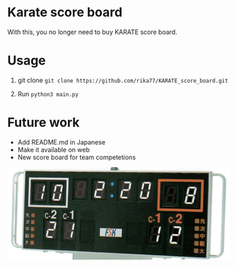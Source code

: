 # Karate score board

With this, you no longer need to buy KARATE score board.

# Usage

1. git clone
`git clone https://github.com/rika77/KARATE_score_board.git`

2. Run
`python3 main.py`


# Future work

- Add README.md in Japanese
- Make it available on web
- New score board for team competetions

![team](images/team_board.png "score board for team")